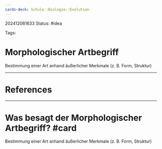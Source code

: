 ```yaml
---
cards-deck: Schule::Biologie::Evolution
---
```

202412081633
Status: #idea

Tags:

# Morphologischer Artbegriff
Bestimmung einer Art anhand äußerlicher Merkmale (z. B. Form, Struktur)


---
# References



---


# Was besagt der Morphologischer Artbegriff? #card 
Bestimmung einer Art anhand äußerlicher Merkmale (z. B. Form, Struktur)